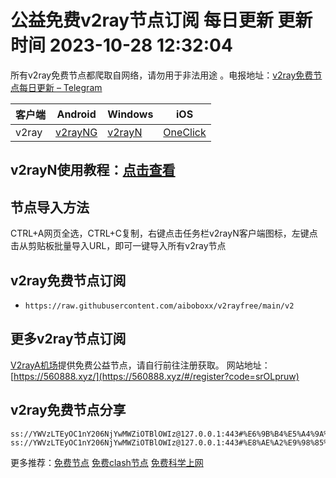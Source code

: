 # 公益免费v2ray节点订阅  每日更新  更新时间 2023-10-28 12:32:04  
所有v2ray免费节点都爬取自网络，请勿用于非法用途 。电报地址：[v2ray免费节点每日更新 – Telegram](https://t.me/s/v2raydailyupdate)

|  客户端  | Android  | Windows  | iOS  |
|  ----  | ----   | ----  |----  |
| v2ray  | [v2rayNG](https://www.v2rayfree.eu.org/post/v2rayNg-tutorial/) | [v2rayN](https://www.v2rayfree.eu.org/post/v2rayN-tutorial/) | [OneClick](https://www.v2rayfree.eu.org/post/oneclick/) |
## v2rayN使用教程：[点击查看](https://www.v2rayfree.eu.org/post/v2rayN-tutorial/) 

## 节点导入方法  
CTRL+A网页全选，CTRL+C复制，右键点击任务栏v2rayN客户端图标，左键点击从剪贴板批量导入URL，即可一键导入所有v2ray节点  
## v2ray免费节点订阅  
- `https://raw.githubusercontent.com/aiboboxx/v2rayfree/main/v2`  
## 更多v2ray节点订阅  
[V2rayA机场](https://560888.xyz/#/register?code=srOLpruw)提供免费公益节点，请自行前往注册获取。
网站地址：[https://560888.xyz/](https://560888.xyz/#/register?code=srOLpruw)

## v2ray免费节点分享
```  
ss://YWVzLTEyOC1nY206NjYwMWZiOTBlOWIz@127.0.0.1:443#%E6%9B%B4%E5%A4%9A%E5%85%8D%E8%B4%B9%E8%8A%82%E7%82%B9%3Ahttps%3A%2F%2Fv2raya.eu.org%2F
ss://YWVzLTEyOC1nY206NjYwMWZiOTBlOWIz@127.0.0.1:443#%E8%AE%A2%E9%98%85%E9%93%BE%E6%8E%A5%E5%B7%B2%E5%A4%B1%E6%95%88%EF%BC%8C%E8%AF%B7%E5%88%B0https%3A%2F%2Fv2raya.eu.org%2F%E6%B3%A8%E5%86%8C%E8%8E%B7%E5%8F%96%20
```

更多推荐：[免费节点](https://clashgithub.com)  [免费clash节点](https://github.com/aiboboxx/clashfree)  [免费科学上网](https://github.com/aiboboxx/kexueshangwang)